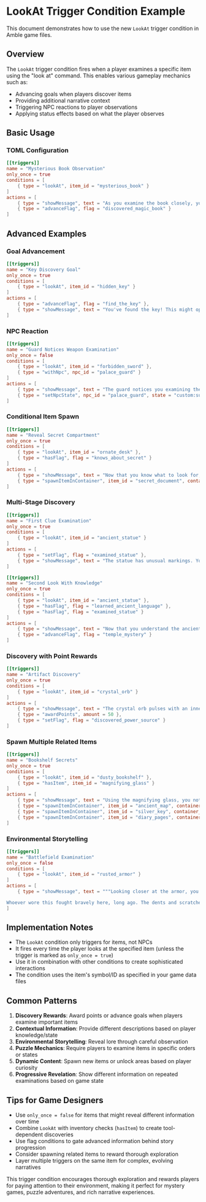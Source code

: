# LookAt Trigger Condition Example

This document demonstrates how to use the new `LookAt` trigger condition in Amble game files.

## Overview

The `LookAt` trigger condition fires when a player examines a specific item using the "look at" command. This enables various gameplay mechanics such as:

- Advancing goals when players discover items
- Providing additional narrative context
- Triggering NPC reactions to player observations
- Applying status effects based on what the player observes

## Basic Usage

### TOML Configuration

```toml
[[triggers]]
name = "Mysterious Book Observation"
only_once = true
conditions = [
    { type = "lookAt", item_id = "mysterious_book" }
]
actions = [
    { type = "showMessage", text = "As you examine the book closely, you notice strange symbols glowing faintly on its cover." },
    { type = "advanceFlag", flag = "discovered_magic_book" }
]
```

## Advanced Examples

### Goal Advancement
```toml
[[triggers]]
name = "Key Discovery Goal"
only_once = true
conditions = [
    { type = "lookAt", item_id = "hidden_key" }
]
actions = [
    { type = "advanceFlag", flag = "find_the_key" },
    { type = "showMessage", text = "You've found the key! This might open that locked door you saw earlier." }
]
```

### NPC Reaction
```toml
[[triggers]]
name = "Guard Notices Weapon Examination"
only_once = false
conditions = [
    { type = "lookAt", item_id = "forbidden_sword" },
    { type = "withNpc", npc_id = "palace_guard" }
]
actions = [
    { type = "showMessage", text = "The guard notices you examining the forbidden weapon and becomes suspicious." },
    { type = "setNpcState", npc_id = "palace_guard", state = "custom:suspicious" }
]
```

### Conditional Item Spawn
```toml
[[triggers]]
name = "Reveal Secret Compartment"
only_once = true
conditions = [
    { type = "lookAt", item_id = "ornate_desk" },
    { type = "hasFlag", flag = "knows_about_secret" }
]
actions = [
    { type = "showMessage", text = "Now that you know what to look for, you spot a hidden compartment in the desk!" },
    { type = "spawnItemInContainer", item_id = "secret_document", container_id = "ornate_desk" }
]
```

### Multi-Stage Discovery
```toml
[[triggers]]
name = "First Clue Examination"
only_once = true
conditions = [
    { type = "lookAt", item_id = "ancient_statue" }
]
actions = [
    { type = "setFlag", flag = "examined_statue" },
    { type = "showMessage", text = "The statue has unusual markings. You feel like you're missing something important." }
]

[[triggers]]
name = "Second Look With Knowledge"
only_once = true
conditions = [
    { type = "lookAt", item_id = "ancient_statue" },
    { type = "hasFlag", flag = "learned_ancient_language" },
    { type = "hasFlag", flag = "examined_statue" }
]
actions = [
    { type = "showMessage", text = "Now that you understand the ancient language, the statue's markings reveal a hidden message about the temple's secret entrance!" },
    { type = "advanceFlag", flag = "temple_mystery" }
]
```

### Discovery with Point Rewards
```toml
[[triggers]]
name = "Artifact Discovery"
only_once = true
conditions = [
    { type = "lookAt", item_id = "crystal_orb" }
]
actions = [
    { type = "showMessage", text = "The crystal orb pulses with an inner light as you examine it closely. You sense great power within." },
    { type = "awardPoints", amount = 50 },
    { type = "setFlag", flag = "discovered_power_source" }
]
```

### Spawn Multiple Related Items
```toml
[[triggers]]
name = "Bookshelf Secrets"
only_once = true
conditions = [
    { type = "lookAt", item_id = "dusty_bookshelf" },
    { type = "hasItem", item_id = "magnifying_glass" }
]
actions = [
    { type = "showMessage", text = "Using the magnifying glass, you notice that several books have been moved recently. Behind them, you find hidden compartments!" },
    { type = "spawnItemInContainer", item_id = "ancient_map", container_id = "dusty_bookshelf" },
    { type = "spawnItemInContainer", item_id = "silver_key", container_id = "dusty_bookshelf" },
    { type = "spawnItemInContainer", item_id = "diary_pages", container_id = "dusty_bookshelf" }
]
```

### Environmental Storytelling
```toml
[[triggers]]
name = "Battlefield Examination"
only_once = false
conditions = [
    { type = "lookAt", item_id = "rusted_armor" }
]
actions = [
    { type = "showMessage", text = """Looking closer at the armor, you see it bears the crest of the Royal Guard.

Whoever wore this fought bravely here, long ago. The dents and scratches tell a story of a desperate last stand.""" }
]
```

## Implementation Notes

- The `LookAt` condition only triggers for items, not NPCs
- It fires every time the player looks at the specified item (unless the trigger is marked as `only_once = true`)
- Use it in combination with other conditions to create sophisticated interactions
- The condition uses the item's symbol/ID as specified in your game data files

## Common Patterns

1. **Discovery Rewards**: Award points or advance goals when players examine important items
2. **Contextual Information**: Provide different descriptions based on player knowledge/state
3. **Environmental Storytelling**: Reveal lore through careful observation
4. **Puzzle Mechanics**: Require players to examine items in specific orders or states
5. **Dynamic Content**: Spawn new items or unlock areas based on player curiosity
6. **Progressive Revelation**: Show different information on repeated examinations based on game state

## Tips for Game Designers

- Use `only_once = false` for items that might reveal different information over time
- Combine `LookAt` with inventory checks (`hasItem`) to create tool-dependent discoveries
- Use flag conditions to gate advanced information behind story progression
- Consider spawning related items to reward thorough exploration
- Layer multiple triggers on the same item for complex, evolving narratives

This trigger condition encourages thorough exploration and rewards players for paying attention to their environment, making it perfect for mystery games, puzzle adventures, and rich narrative experiences.

